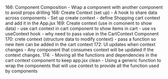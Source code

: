 166: Component Composition
    - Wrap a component with another component to avoid props drilling
168: Create Context (set up)
    - A hook to share data across components
    - Set up create context
    - define Shopping cart context and add it in the App.jsx
169: Create context (use in comonent to show data)
    - use cart context in cart component to show items in cart
    - use vs useContext hook
    - why need to pass value in the CartContext Component
170: crete context (structure data to modify context)
    - pass a function so new item can be added in the cart context
172: UI updates when context changes
    - Any component that consumes context will be updated if the context changes.
174: 
    - Moving all the functions and dependencies in the cart context component to keep app.jsx clean
    - Using a generic function to wrap the components that will use context to provide all the function used by components